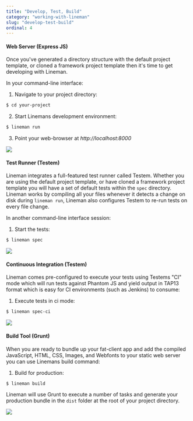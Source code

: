 ```yaml
---
title: "Develop, Test, Build"
category: "working-with-lineman"
slug: "develop-test-build"
ordinal: 4
---
```


#### Web Server (Express JS)

Once you've generated a directory structure with the default project template, or cloned a framework project template then it's time to get developing with Lineman.

In your command-line interface:

1. Navigate to your project directory:

  ```bash
  $ cd your-project
  ```

2. Start Linemans development environment:

  ```bash
  $ lineman run
  ```

3. Point your web-browser at _http://localhost:8000_

<img src="http://placehold.it/850x100&text=image of `lineman run` here" />

#### Test Runner (Testem)

Lineman integrates a full-featured test runner called Testem. Whether you are using the default project template, or have cloned a framework project template you will have a set of default tests within the `spec` directory. Lineman works by compiling all your files whenever it detects a change on disk during `lineman run`, Lineman also configures Testem to re-run tests on every file change.

In another command-line interface session:

1. Start the tests:

  ```bash
  $ lineman spec
  ```

<img src="http://placehold.it/850x100&text=image of `lineman spec` here" />

#### Continuous Integration (Testem)

Lineman comes pre-configured to execute your tests using Testems "CI" mode which will run tests against Phantom JS and yield output in TAP13 format which is easy for CI environments (such as Jenkins) to consume:

1. Execute tests in ci mode:

  ```bash
  $ lineman spec-ci
  ```

<img src="http://placehold.it/850x100&text=image of `lineman spec-ci` here" />

#### Build Tool (Grunt)

When you are ready to bundle up your fat-client app and add the compiled JavaScript, HTML, CSS, Images, and Webfonts to your static web server you can use Linemans build command:

1. Build for production:

  ```bash
  $ lineman build
  ```

Lineman will use Grunt to execute a number of tasks and generate your production bundle in the `dist` folder at the root of your project directory.

<img src="http://placehold.it/850x100&text=image of `lineman build` here" />

